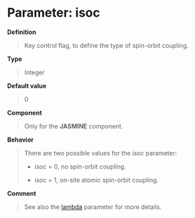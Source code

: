 # Parameter: isoc

**Definition**

> Key control flag, to define the type of spin-orbit coupling.

**Type**

> Integer

**Default value**

> 0

**Component**

> Only for the **JASMINE** component.

**Behavior**

> There are two possible values for the *isoc* parameter:
>
> * *isoc* = 0, no spin-orbit coupling.
>
> * *isoc* = 1, on-site atomic spin-orbit coupling.

**Comment**

> See also the [lambda](p_lambda.md) parameter for more details.

